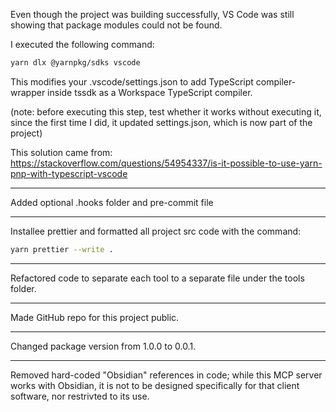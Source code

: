 Even though the project was building successfully, VS Code was still showing that package modules could not be found.

I executed the following command:

```bash
yarn dlx @yarnpkg/sdks vscode
```

This modifies your .vscode/settings.json to add TypeScript compiler-wrapper inside tssdk as a Workspace TypeScript compiler.

(note: before executing this step, test whether it works without executing it, since the first time I did, it updated settings.json, which is now part of the project)

This solution came from: https://stackoverflow.com/questions/54954337/is-it-possible-to-use-yarn-pnp-with-typescript-vscode

---

Added optional .hooks folder and pre-commit file

---

Installee prettier and formatted all project src code with the command:

```bash
yarn prettier --write .
```

---

Refactored code to separate each tool to a separate file under the tools folder.

---

Made GitHub repo for this project public.

---

Changed package version from 1.0.0 to 0.0.1.

---

Removed hard-coded "Obsidian" references in code; while this MCP server works with Obsidian, it is not to be designed specifically for that client software, nor restrivted to its use.


